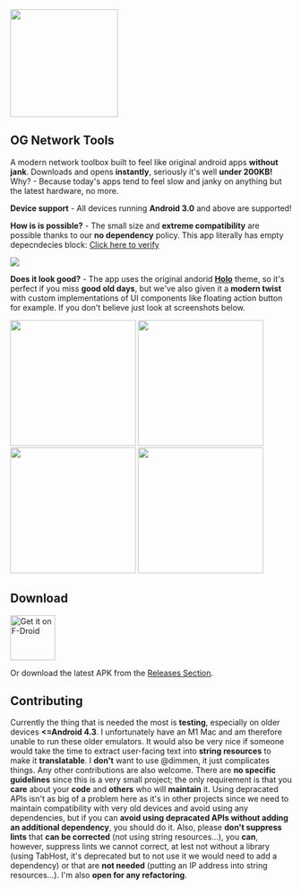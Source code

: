 <img src="/app/src/main/ic_launcher-playstore.png" style="width: 12rem" />

## OG Network Tools
A modern network toolbox built to feel like original android apps **without jank**. Downloads and opens **instantly**, seriously it's well **under 200KB!**
Why? - Because today's apps tend to feel slow and janky on anything but the latest hardware, no more.

**Device support** - All devices running **Android 3.0** and above are supported!

**How is is possible?** - The small size and **extreme compatibility** are possible thanks to our **no dependency** policy. This app literally has empty depecndecies block:
[Click here to verify](https://github.com/pisoj/og-nettools/blob/main/app/build.gradle.kts#L38)


![](https://github.com/pisoj/og-nettools/assets/87895700/fecbf3ca-4746-4d6b-8b36-5ddcc987be4f)

**Does it look good?** - The app uses the original andorid [**Holo**](https://android-developers.googleblog.com/2012/01/holo-everywhere.html) theme, so it's perfect if you miss **good old days**, 
but we've also given it a **modern twist** with custom implementations of UI components like floating action button for example. If you don't believe just look at screenshots below.

<img style="width: 14rem" src="https://github.com/pisoj/og-nettools/assets/87895700/ad69f7e6-45db-4d3c-8bde-c9724ec8d920" />
<img style="width: 14rem" src="https://github.com/pisoj/og-nettools/assets/87895700/da7fd4c7-3876-4783-91d1-83b6e749814c" />
<img style="width: 14rem" src="https://github.com/pisoj/og-nettools/assets/87895700/dbf7b6a7-5a2f-4fda-8771-5a385a0017c3" />
<img style="width: 14rem" src="https://github.com/pisoj/og-nettools/assets/87895700/683fbba3-fde2-4a83-8495-f382a1974e4e" />

## Download

[<img src="https://fdroid.gitlab.io/artwork/badge/get-it-on.png"
     alt="Get it on F-Droid"
     height="80">](https://f-droid.org/packages/xyz.pisoj.og.nettools/)

Or download the latest APK from the [Releases Section](https://github.com/pisoj/og-nettools/releases/latest).

## Contributing

Currently the thing that is needed the most is **testing**, especially on older devices **<=Android 4.3**. I unfortunately have an M1 Mac and am therefore unable to run these older emulators.
It would also be very nice if someone would take the time to extract user-facing text into **string resources** to make it **translatable**. I **don't** want to use @dimmen, it just complicates things.
Any other contributions are also welcome. There are **no specific guidelines** since this is a very small project; the only requirement is that you **care** about your **code** and
**others** who will **maintain** it. Using depracated APIs isn't as big of a problem here as it's in other projects since we need to maintain compatibility with very old devices
and avoid using any dependencies, but if you can **avoid using depracated APIs without adding an additional dependency**, you should do it. Also, please **don't suppress lints** that **can be
corrected** (not using string resources...), you **can**, however, suppress lints we cannot correct, at lest not without a library (using TabHost, it's deprecated but
to not use it we would need to add a dependency) or that are **not needed** (putting an IP address into string resources...). I'm also **open for any refactoring**.

